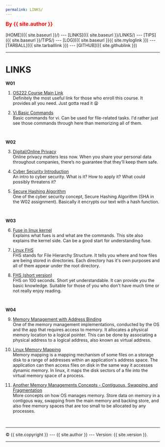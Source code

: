 ```yaml
---
permalink: LINKS/
---
```

<span style="color:red; font-weight:bold; font-size:larger;">By {{ site.author }}</span>
<br><br>
[HOME]({{ site.baseurl }}/) ---
[LINKS]({{ site.baseurl }}/LINKS/) ---
[TIPS]({{ site.baseurl }}/TIPS/) ---
[LOG]({{ site.baseurl }}{{ site.myloglink }}) ---
[TARBALL]({{ site.tarballlink }}) ---
[GITHUB]({{ site.githublink }})
<br>
<hr>

# LINKS

**W01**
1. [OS222 Course Main Link](https://os.vlsm.org/)<br>
Definitely the most useful link for those who enroll this course. It provides all you need. Just gotta read it 😫

2. [Vi Basic Commands](https://www.cs.colostate.edu/helpdocs/vi.html)<br>
Basic commands for vi. Can be used for file-related tasks. I'd rather just see those commands through here than memorizing all of them.

<br>

**W02**<br>

3. [Digital/Online Privacy](https://www.freecodecamp.org/news/the-beginners-guide-to-online-privacy-7149b33c4a3e/)<br>
Online privacy matters less now. When you share your personal data throughout companies, there’s no guarantee that they’ll keep them safe.

4. [Cyber Security Introduction](https://www.youtube.com/watch?v=rcDO8km6R6c)<br>
An intro to cyber security. What is it? How to apply it? What could possibly threatens it?

5. [Secure Hashing Algorithm](https://www.howtogeek.com/363735/what-is-a-checksum-and-why-should-you-care/)<br>
One of the cyber security concept, Secure Hashing Algorithm (SHA in the W02 assignment). Basically it encrypts our text with a hash function.

<br>

**W03**<br>

6. [Fuse in linux kernel](https://www.kernel.org/doc/html/latest/filesystems/fuse.html)<br>
Explains what fues is and what are the commands. This site also explains the kernel side. Can be a good start for understanding fuse.

7. [Linux FHS](https://www.geeksforgeeks.org/linux-file-hierarchy-structure/)<br>
FHS stands for File Hierarchy Structure. It tells you where and how files are being stored in directories. Each directory has it's own purposes and all of them appear under the root directory.

8. [FHS (short version)](https://www.youtube.com/watch?v=42iQKuQodW4)<br>
FHS on 100 seconds. Short yet understandable. It can provide you the basic knowledge. Suitable for those of you who don't have much time or not really enjoy reading.

<br>

**W04**<br>

9. [Memory Management with Address Binding](https://www.techwalla.com/articles/what-is-address-binding)<br>
One of the memory management implementations, conducted by the OS and the app that requires access to memory. It allocates a physical memory location to a logical pointer. This can be done by associating a physical address to a logical address, also known as virtual address.

10. [Linux Memory Mapping](https://frameboxxindore.com/linux/what-is-memory-mapping-in-linux.html)<br>
Memory mapping is a mapping mechanism of some files on a storage disk to a range of addresses within an application's address space. The application can then access files on disk in the same way it accesses dynamic memory. In linux, it maps the disk sectors of a file into the virtual memory space of a process.

11. [Another Memory Managements Concepts - Contiguous, Swapping, and Fragmentation](https://www.guru99.com/os-memory-management.html)<br>
More concepts on how OS manages memory. Store data on memory in a contigous way, swapping from the main memory and backing store, and also free memory spaces that are too small to be allocated by any processes.

<br>
<hr>
&copy; {{ site.copyright }} --- {{ site.author }} --- Version: {{ site.version }}.
<hr>
<br>
